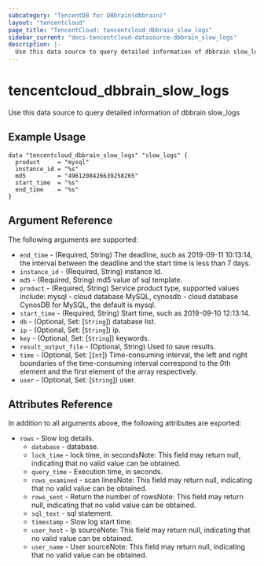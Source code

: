 ```yaml
---
subcategory: "TencentDB for DBbrain(dbbrain)"
layout: "tencentcloud"
page_title: "TencentCloud: tencentcloud_dbbrain_slow_logs"
sidebar_current: "docs-tencentcloud-datasource-dbbrain_slow_logs"
description: |-
  Use this data source to query detailed information of dbbrain slow_logs
---
```


# tencentcloud_dbbrain_slow_logs

Use this data source to query detailed information of dbbrain slow_logs

## Example Usage

```hcl
data "tencentcloud_dbbrain_slow_logs" "slow_logs" {
  product     = "mysql"
  instance_id = "%s"
  md5         = "4961208426639258265"
  start_time  = "%s"
  end_time    = "%s"
}
```

## Argument Reference

The following arguments are supported:

* `end_time` - (Required, String) The deadline, such as 2019-09-11 10:13:14, the interval between the deadline and the start time is less than 7 days.
* `instance_id` - (Required, String) instance Id.
* `md5` - (Required, String) md5 value of sql template.
* `product` - (Required, String) Service product type, supported values include: mysql - cloud database MySQL, cynosdb - cloud database CynosDB for MySQL, the default is mysql.
* `start_time` - (Required, String) Start time, such as 2019-09-10 12:13:14.
* `db` - (Optional, Set: [`String`]) database list.
* `ip` - (Optional, Set: [`String`]) ip.
* `key` - (Optional, Set: [`String`]) keywords.
* `result_output_file` - (Optional, String) Used to save results.
* `time` - (Optional, Set: [`Int`]) Time-consuming interval, the left and right boundaries of the time-consuming interval correspond to the 0th element and the first element of the array respectively.
* `user` - (Optional, Set: [`String`]) user.

## Attributes Reference

In addition to all arguments above, the following attributes are exported:

* `rows` - Slow log details.
  * `database` - database.
  * `lock_time` - lock time, in secondsNote: This field may return null, indicating that no valid value can be obtained.
  * `query_time` - Execution time, in seconds.
  * `rows_examined` - scan linesNote: This field may return null, indicating that no valid value can be obtained.
  * `rows_sent` - Return the number of rowsNote: This field may return null, indicating that no valid value can be obtained.
  * `sql_text` - sql statement.
  * `timestamp` - Slow log start time.
  * `user_host` - Ip sourceNote: This field may return null, indicating that no valid value can be obtained.
  * `user_name` - User sourceNote: This field may return null, indicating that no valid value can be obtained.


